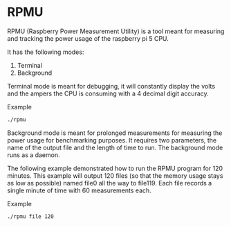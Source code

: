 # RPMU
RPMU (Raspberry Power Measurement Utility) is a tool meant for measuring and tracking the power usage of the raspberry pi 5 CPU.

It has the following modes:
1) Terminal
2) Background

Terminal mode is meant for debugging, it will constantly display the volts and the ampers the CPU is consuming with a 4 decimal digit accuracy.

Example
```sh
./rpmu
```

Background mode is meant for prolonged measurements for measuring the power usage for benchmarking purposes. It requires two parameters, the name of the output file and the length of time to run. The background mode runs as a daemon.

The following example demonstrated how to run the RPMU program for 120 minutes. This example will output 120 files (so that the memory usage stays as low as possible) named file0 all the way to file119. Each file records a single minute of time with 60 measurements each.

Example
```sh
./rpmu file 120
```